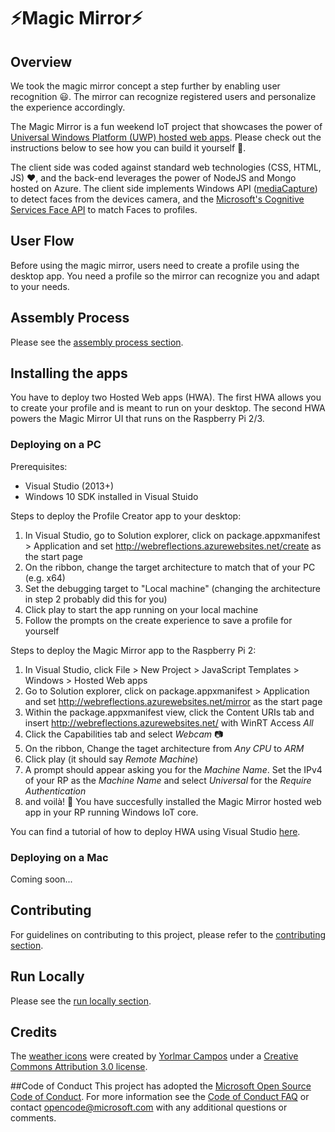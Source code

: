# :zap:Magic Mirror:zap:

## Overview

We took the magic mirror concept a step further by enabling user recognition :smiley:. The mirror can recognize registered users and personalize the experience accordingly.

The Magic Mirror is a fun weekend IoT project that showcases the power of [Universal Windows Platform (UWP) hosted web apps](https://microsoftedge.github.io/WebAppsDocs/en-US/win10/HWA.htm). Please check out the instructions below to see how you can build it yourself :rocket:.

The client side was coded against standard web technologies (CSS, HTML, JS) :heart:, and the back-end leverages the power of NodeJS and Mongo hosted on Azure. The client side implements Windows API ([mediaCapture](https://msdn.microsoft.com/en-us/library/windows/apps/windows.media.capture.aspx)) to detect faces from the devices camera, and the [Microsoft's Cognitive Services Face API](https://www.projectoxford.ai/face) to match Faces to profiles.

## User Flow

Before using the magic mirror, users need to create a profile using the desktop app. You need a profile so the mirror can recognize you and adapt to your needs.

## Assembly Process

Please see the [assembly process section](.github/ASSEMBLY.md).

## Installing the apps

You have to deploy two Hosted Web apps (HWA). The first HWA allows you to create your profile and is meant to run on your desktop. The second HWA powers the Magic Mirror UI that runs on the Raspberry Pi 2/3.

### Deploying on a PC

Prerequisites:

* Visual Studio (2013+)
* Windows 10 SDK installed in Visual Stuido

Steps to deploy the Profile Creator app to your desktop:

1. In Visual Studio, go to Solution explorer, click on package.appxmanifest > Application and set http://webreflections.azurewebsites.net/create as the start page
2. On the ribbon, change the target architecture to match that of your PC (e.g. x64)
3. Set the debugging target to "Local machine" (changing the architecture in step 2 probably did this for you)
4. Click play to start the app running on your local machine
5. Follow the prompts on the create experience to save a profile for yourself

Steps to deploy the Magic Mirror app to the Raspberry Pi 2:

1. In Visual Studio, click File > New Project > JavaScript Templates > Windows > Hosted Web apps
2. Go to Solution explorer, click on package.appxmanifest > Application and set http://webreflections.azurewebsites.net/mirror as the start page
3. Within the package.appxmanifest view, click the Content URIs tab and insert http://webreflections.azurewebsites.net/ with WinRT Access *All*
4. Click the Capabilities tab and select *Webcam* :camera:
5. On the ribbon, Change the taget architecture from *Any CPU* to *ARM*
6. Click play (it should say *Remote Machine*)
7. A prompt should appear asking you for the *Machine Name*. Set the IPv4 of your RP as the *Machine Name* and select *Universal* for the *Require Authentication*
8. and voilà! :gift: You have succesfully installed the Magic Mirror hosted web app in your RP running Windows IoT core.

You can find a tutorial of how to deploy HWA using Visual Studio [here](https://microsoftedge.github.io/WebAppsDocs/en-US/win10/DeployToPiWithVS.htm).

### Deploying on a Mac

Coming soon...

## Contributing

For guidelines on contributing to this project, please refer to the [contributing section](.github/CONTRIBUTING.md).

## Run Locally

Please see the [run locally section](.github/RUNLOCALLY.md).

## Credits

The [weather icons](https://thenounproject.com/Yorlmar%20Campos/collection/good-weather/) were created by [Yorlmar Campos](http://www.rnsfonts.com/) under a [Creative Commons Attribution 3.0 license](http://creativecommons.org/licenses/by/3.0/us/).

##Code of Conduct
This project has adopted the [Microsoft Open Source Code of Conduct](https://opensource.microsoft.com/codeofconduct/). For more information see the [Code of Conduct FAQ](https://opensource.microsoft.com/codeofconduct/faq/) or contact [opencode@microsoft.com](mailto:opencode@microsoft.com) with any additional questions or comments.
